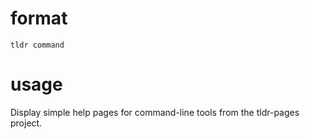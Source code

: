
# format

`tldr command`

# usage 

 Display simple help pages for command-line tools from the tldr-pages project.

